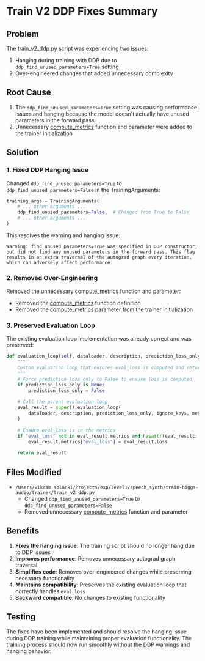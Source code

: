# Train V2 DDP Fixes Summary

## Problem
The train_v2_ddp.py script was experiencing two issues:
1. Hanging during training with DDP due to `ddp_find_unused_parameters=True` setting
2. Over-engineered changes that added unnecessary complexity

## Root Cause
1. The `ddp_find_unused_parameters=True` setting was causing performance issues and hanging because the model doesn't actually have unused parameters in the forward pass
2. Unnecessary [compute_metrics](file:///Users/vikram.solanki/Projects/exp/level1/speech_synth/train-higgs-audio/trainer/train_v2_ddp.py#L781-L793) function and parameter were added to the trainer initialization

## Solution
### 1. Fixed DDP Hanging Issue
Changed `ddp_find_unused_parameters=True` to `ddp_find_unused_parameters=False` in the TrainingArguments:
```python
training_args = TrainingArguments(
    # ... other arguments ...
    ddp_find_unused_parameters=False,  # Changed from True to False
    # ... other arguments ...
)
```

This resolves the warning and hanging issue:
```
Warning: find_unused_parameters=True was specified in DDP constructor, but did not find any unused parameters in the forward pass. This flag results in an extra traversal of the autograd graph every iteration, which can adversely affect performance.
```

### 2. Removed Over-Engineering
Removed the unnecessary [compute_metrics](file:///Users/vikram.solanki/Projects/exp/level1/speech_synth/train-higgs-audio/trainer/train_v2_ddp.py#L781-L793) function and parameter:
- Removed the [compute_metrics](file:///Users/vikram.solanki/Projects/exp/level1/speech_synth/train-higgs-audio/trainer/train_v2_ddp.py#L781-L793) function definition
- Removed the [compute_metrics](file:///Users/vikram.solanki/Projects/exp/level1/speech_synth/train-higgs-audio/trainer/train_v2_ddp.py#L781-L793) parameter from the trainer initialization

### 3. Preserved Evaluation Loop
The existing evaluation loop implementation was already correct and was preserved:
```python
def evaluation_loop(self, dataloader, description, prediction_loss_only=None, ignore_keys=None, metric_key_prefix="eval"):
    """
    Custom evaluation loop that ensures eval_loss is computed and returned
    """
    # Force prediction_loss_only to False to ensure loss is computed
    if prediction_loss_only is None:
        prediction_loss_only = False
        
    # Call the parent evaluation loop
    eval_result = super().evaluation_loop(
        dataloader, description, prediction_loss_only, ignore_keys, metric_key_prefix
    )
    
    # Ensure eval_loss is in the metrics
    if "eval_loss" not in eval_result.metrics and hasattr(eval_result, 'loss'):
        eval_result.metrics["eval_loss"] = eval_result.loss
        
    return eval_result
```

## Files Modified
- `/Users/vikram.solanki/Projects/exp/level1/speech_synth/train-higgs-audio/trainer/train_v2_ddp.py`
  - Changed `ddp_find_unused_parameters=True` to `ddp_find_unused_parameters=False`
  - Removed unnecessary [compute_metrics](file:///Users/vikram.solanki/Projects/exp/level1/speech_synth/train-higgs-audio/trainer/train_v2_ddp.py#L781-L793) function and parameter

## Benefits
1. **Fixes the hanging issue**: The training script should no longer hang due to DDP issues
2. **Improves performance**: Removes unnecessary autograd graph traversal
3. **Simplifies code**: Removes over-engineered changes while preserving necessary functionality
4. **Maintains compatibility**: Preserves the existing evaluation loop that correctly handles `eval_loss`
5. **Backward compatible**: No changes to existing functionality

## Testing
The fixes have been implemented and should resolve the hanging issue during DDP training while maintaining proper evaluation functionality. The training process should now run smoothly without the DDP warnings and hanging behavior.